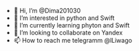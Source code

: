 - 👋 Hi, I’m @Dima201030
- 👀 I’m interested in python and Swift
- 🌱 I’m currently learning phyton and Swift
- 💞️ I’m looking to collaborate on Yandex
- 📫 How to reach me telegramm @lLiwago

